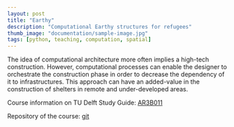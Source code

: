 ```yaml
---
layout: post
title: "Earthy"
description: "Computational Earthy structures for refugees"
thumb_image: "documentation/sample-image.jpg"
tags: [python, teaching, computation, spatial]
---
```


The idea of computational architecture more often implies a high-tech construction. However, computational processes can enable the designer to orchestrate the construction phase in order to decrease the dependency of it to infrastructures. This approach can have an added-value in the construction of shelters in remote and under-developed areas.

Course information on TU Delft Study Guide: [AR3B011](https://studiegids.tudelft.nl/a101_displayCourse.do?course_id=48987)

Repository of the course: [git](https://gitlab.com/Pirouz-Nourian/Earthy)
